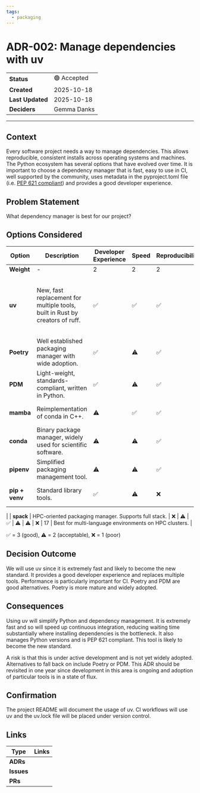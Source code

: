 ```yaml
---
tags:
  - packaging
---
```


# ADR-002: Manage dependencies with uv
| | |
| ---| ---|
| **Status** |  🟢 Accepted |
| **Created**  | 2025-10-18 |
| **Last Updated**  | 2025-10-18 |
| **Deciders** | Gemma Danks |

---

## Context

Every software project needs a way to manage dependencies. This allows reproducible, consistent installs across operating systems and machines. The Python ecosystem has several options that have evolved over time. It is important to choose a dependency manager that is fast, easy to use in CI, well supported by the community, uses metadata in the pyproject.toml file (i.e. [PEP 621 compliant](https://peps.python.org/pep-0621/)) and provides a good developer experience.

## Problem Statement

What dependency manager is best for our project?

## Options Considered

|  Option  | Description | Developer Experience | Speed | Reproducibility | Adoption | CI | PEP 621 | Overall score | Notes |
|----------|-------------|-------------|-----------------|-------------| ----- | ------|------| ------|------|
| **Weight**      | - | 2 | 2 | 2 | 1| 1 | 1 | - | - |
| **uv**          | New, fast replacement for multiple tools, built in Rust by creators of ruff.  | ✅ | ✅ | ✅  | ⚠️ | ✅ |  ✅ | 26 | Very fast. Probably the future standard. Also manages python versions. |
| **Poetry**      | Well established packaging manager with wide adoption. | ✅ | ⚠️ | ✅ | ✅ | ✅ | ✅ | 25 | Mature, widely used but slower. |
| **PDM**         | Light-weight, standards-compliant, written in Python. | ✅ | ⚠️  | ✅ | ⚠️ | ✅  |  ✅ | 24 | Good option, not as fast or popular as uv. |
| **mamba**       | Reimplementation of conda in C++. | ⚠️ | ✅ | ✅ |  ✅ | ✅ | ❌ | 23 | Fast but not PEP 621 compliant |
| **conda**       | Binary package manager, widely used for scientific software. | ⚠️ | ⚠️ | ✅ |  ✅ | ✅ | ❌ | 21 | Not as fast and not PEP 621 compliant |
| **pipenv**      | Simplified packaging management tool. | ⚠️ | ⚠️ | ✅  | ⚠️ | ✅ | ❌ | 20 | Not PEP 621 compliant. |
| **pip + venv**  | Standard library tools. | ✅ | ⚠️  | ❌ | ✅   | ✅ | ⚠️ | 20 | Not suitable for complex environments |
 |
| **spack**       | HPC-oriented packaging manager. Supports full stack. | ❌ | ⚠️ | ✅ | ⚠️ | ⚠️ | ❌ | 17 | Best for multi-language environments on HPC clusters. |

✅ = 3 (good), ⚠️ = 2 (acceptable), ❌ = 1 (poor)

## Decision Outcome

We will use uv since it is extremely fast and likely to become the new standard. It provides a good developer experience and replaces multiple tools. Performance is particularly important for CI. Poetry and PDM are good alternatives. Poetry is more mature and widely adopted.

## Consequences

Using uv will simplify Python and dependency management. It is extremely fast and so will speed up continuous integration, reducing waiting time substantially where installing dependencies is the bottleneck. It also manages Python versions and is PEP 621 compliant. This tool is likely to become the new standard.

A risk is that this is under active development and is not yet widely adopted. Alternatives to fall back on include Poetry or PDM. This ADR should be revisited in one year since development in this area is ongoing and adoption of particular tools is in a state of flux.

## Confirmation

The project README will document the usage of uv. CI workflows will use uv and the uv.lock file will be placed under version control.

## Links

| Type | Links |
| -----| ------|
| **ADRs**   | |
| **Issues** | |
| **PRs**    | |
